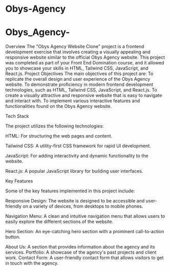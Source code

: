 # Obys-Agency

# Obys_Agency-

Overview
The "Obys Agency Website Clone" project is a frontend development exercise that involves creating a visually appealing and responsive website similar to the official Obys Agency website. This project was completed as part of your Front End Domination course, and it allowed you to showcase your skills in HTML, Tailwind CSS, JavaScript, and React.js.
Project Objectives
The main objectives of this project are:
To replicate the overall design and user experience of the Obys Agency website.
To demonstrate proficiency in modern frontend development technologies, such as HTML, Tailwind CSS, JavaScript, and React.js.
To create a visually attractive and responsive website that is easy to navigate and interact with.
To implement various interactive features and functionalities found on the Obys Agency website.

Tech Stack


The project utilizes the following technologies:

HTML: For structuring the web pages and content.

Tailwind CSS: A utility-first CSS framework for rapid UI development.

JavaScript: For adding interactivity and dynamic functionality to the website.

React.js: A popular JavaScript library for building user interfaces.


Key Features


Some of the key features implemented in this project include:

Responsive Design: The website is designed to be accessible and user-friendly on a variety of devices, from desktops to mobile phones.

Navigation Menu: A clean and intuitive navigation menu that allows users to easily explore the different sections of the website.

Hero Section: An eye-catching hero section with a prominent call-to-action button.

About Us: A section that provides information about the agency and its services.
Portfolio: A showcase of the agency's past projects and client work.
Contact Form: A user-friendly contact form that allows visitors to get in touch with the agency.

